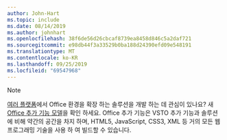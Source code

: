 ```yaml
---
author: John-Hart
ms.topic: include
ms.date: 08/14/2019
ms.author: johnhart
ms.openlocfilehash: 38f6de56d26cbcaf8739ea8458d846c5a2daf721
ms.sourcegitcommit: e98db44f3a33529b0ba188d24390efd09e548191
ms.translationtype: MT
ms.contentlocale: ko-KR
ms.lasthandoff: 09/25/2019
ms.locfileid: "69547968"
---
```

> [!NOTE]
> [여러 플랫폼](https://dev.office.com/add-in-availability)에서 Office 환경을 확장 하는 솔루션을 개발 하는 데 관심이 있나요? 새 [Office 추가 기능 모델](https://dev.office.com/docs/add-ins/overview/office-add-ins)을 확인 하세요. Office 추가 기능은 VSTO 추가 기능과 솔루션에 비해 약간의 공간을 차지 하며, HTML5, JavaScript, CSS3, XML 등 거의 모든 웹 프로그래밍 기술을 사용 하 여 빌드할 수 있습니다.